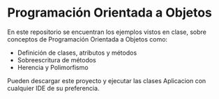 # Programación Orientada a Objetos

En este repositorio se encuentran los ejemplos vistos en clase, sobre conceptos de Programación Orientada a Objetos como:

  - Definición de clases, atributos y métodos
  - Sobreescritura de métodos
  - Herencia y Polimorfismo

Pueden descargar este proyecto y ejecutar las clases Aplicacion con cualquier IDE de su preferencia.